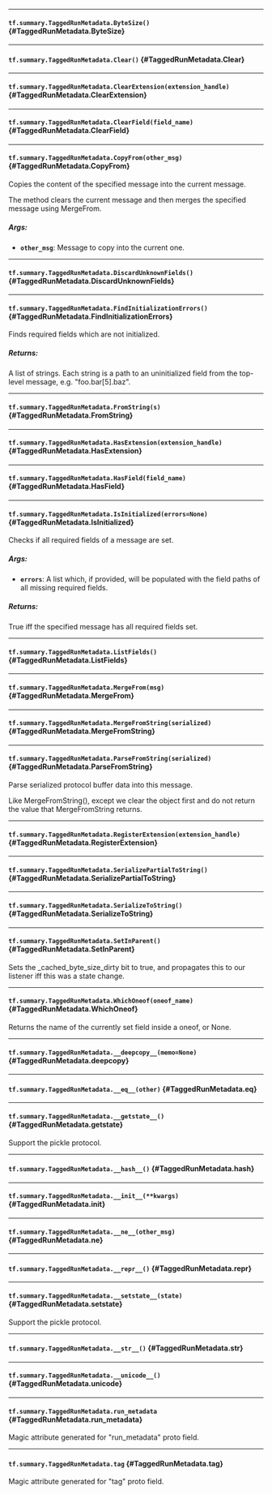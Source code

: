 
- - -

#### `tf.summary.TaggedRunMetadata.ByteSize()` {#TaggedRunMetadata.ByteSize}




- - -

#### `tf.summary.TaggedRunMetadata.Clear()` {#TaggedRunMetadata.Clear}




- - -

#### `tf.summary.TaggedRunMetadata.ClearExtension(extension_handle)` {#TaggedRunMetadata.ClearExtension}




- - -

#### `tf.summary.TaggedRunMetadata.ClearField(field_name)` {#TaggedRunMetadata.ClearField}




- - -

#### `tf.summary.TaggedRunMetadata.CopyFrom(other_msg)` {#TaggedRunMetadata.CopyFrom}

Copies the content of the specified message into the current message.

The method clears the current message and then merges the specified
message using MergeFrom.

##### Args:


*  <b>`other_msg`</b>: Message to copy into the current one.


- - -

#### `tf.summary.TaggedRunMetadata.DiscardUnknownFields()` {#TaggedRunMetadata.DiscardUnknownFields}




- - -

#### `tf.summary.TaggedRunMetadata.FindInitializationErrors()` {#TaggedRunMetadata.FindInitializationErrors}

Finds required fields which are not initialized.

##### Returns:

  A list of strings.  Each string is a path to an uninitialized field from
  the top-level message, e.g. "foo.bar[5].baz".


- - -

#### `tf.summary.TaggedRunMetadata.FromString(s)` {#TaggedRunMetadata.FromString}




- - -

#### `tf.summary.TaggedRunMetadata.HasExtension(extension_handle)` {#TaggedRunMetadata.HasExtension}




- - -

#### `tf.summary.TaggedRunMetadata.HasField(field_name)` {#TaggedRunMetadata.HasField}




- - -

#### `tf.summary.TaggedRunMetadata.IsInitialized(errors=None)` {#TaggedRunMetadata.IsInitialized}

Checks if all required fields of a message are set.

##### Args:


*  <b>`errors`</b>: A list which, if provided, will be populated with the field
           paths of all missing required fields.

##### Returns:

  True iff the specified message has all required fields set.


- - -

#### `tf.summary.TaggedRunMetadata.ListFields()` {#TaggedRunMetadata.ListFields}




- - -

#### `tf.summary.TaggedRunMetadata.MergeFrom(msg)` {#TaggedRunMetadata.MergeFrom}




- - -

#### `tf.summary.TaggedRunMetadata.MergeFromString(serialized)` {#TaggedRunMetadata.MergeFromString}




- - -

#### `tf.summary.TaggedRunMetadata.ParseFromString(serialized)` {#TaggedRunMetadata.ParseFromString}

Parse serialized protocol buffer data into this message.

Like MergeFromString(), except we clear the object first and
do not return the value that MergeFromString returns.


- - -

#### `tf.summary.TaggedRunMetadata.RegisterExtension(extension_handle)` {#TaggedRunMetadata.RegisterExtension}




- - -

#### `tf.summary.TaggedRunMetadata.SerializePartialToString()` {#TaggedRunMetadata.SerializePartialToString}




- - -

#### `tf.summary.TaggedRunMetadata.SerializeToString()` {#TaggedRunMetadata.SerializeToString}




- - -

#### `tf.summary.TaggedRunMetadata.SetInParent()` {#TaggedRunMetadata.SetInParent}

Sets the _cached_byte_size_dirty bit to true,
and propagates this to our listener iff this was a state change.


- - -

#### `tf.summary.TaggedRunMetadata.WhichOneof(oneof_name)` {#TaggedRunMetadata.WhichOneof}

Returns the name of the currently set field inside a oneof, or None.


- - -

#### `tf.summary.TaggedRunMetadata.__deepcopy__(memo=None)` {#TaggedRunMetadata.__deepcopy__}




- - -

#### `tf.summary.TaggedRunMetadata.__eq__(other)` {#TaggedRunMetadata.__eq__}




- - -

#### `tf.summary.TaggedRunMetadata.__getstate__()` {#TaggedRunMetadata.__getstate__}

Support the pickle protocol.


- - -

#### `tf.summary.TaggedRunMetadata.__hash__()` {#TaggedRunMetadata.__hash__}




- - -

#### `tf.summary.TaggedRunMetadata.__init__(**kwargs)` {#TaggedRunMetadata.__init__}




- - -

#### `tf.summary.TaggedRunMetadata.__ne__(other_msg)` {#TaggedRunMetadata.__ne__}




- - -

#### `tf.summary.TaggedRunMetadata.__repr__()` {#TaggedRunMetadata.__repr__}




- - -

#### `tf.summary.TaggedRunMetadata.__setstate__(state)` {#TaggedRunMetadata.__setstate__}

Support the pickle protocol.


- - -

#### `tf.summary.TaggedRunMetadata.__str__()` {#TaggedRunMetadata.__str__}




- - -

#### `tf.summary.TaggedRunMetadata.__unicode__()` {#TaggedRunMetadata.__unicode__}




- - -

#### `tf.summary.TaggedRunMetadata.run_metadata` {#TaggedRunMetadata.run_metadata}

Magic attribute generated for "run_metadata" proto field.


- - -

#### `tf.summary.TaggedRunMetadata.tag` {#TaggedRunMetadata.tag}

Magic attribute generated for "tag" proto field.


